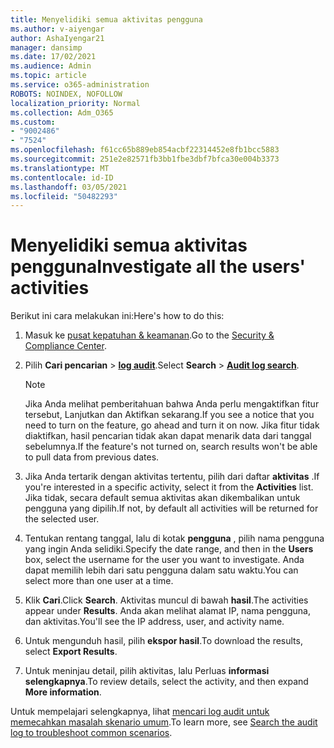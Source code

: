 ```yaml
---
title: Menyelidiki semua aktivitas pengguna
ms.author: v-aiyengar
author: AshaIyengar21
manager: dansimp
ms.date: 17/02/2021
ms.audience: Admin
ms.topic: article
ms.service: o365-administration
ROBOTS: NOINDEX, NOFOLLOW
localization_priority: Normal
ms.collection: Adm_O365
ms.custom:
- "9002486"
- "7524"
ms.openlocfilehash: f61cc65b889eb854acbf22314452e8fb1bcc5883
ms.sourcegitcommit: 251e2e82571fb3bb1fbe3dbf7bfca30e004b3373
ms.translationtype: MT
ms.contentlocale: id-ID
ms.lasthandoff: 03/05/2021
ms.locfileid: "50482293"
---
```

# <a name="investigate-all-the-users-activities"></a><span data-ttu-id="aed11-102">Menyelidiki semua aktivitas pengguna</span><span class="sxs-lookup"><span data-stu-id="aed11-102">Investigate all the users' activities</span></span>

<span data-ttu-id="aed11-103">Berikut ini cara melakukan ini:</span><span class="sxs-lookup"><span data-stu-id="aed11-103">Here's how to do this:</span></span>

1. <span data-ttu-id="aed11-104">Masuk ke [pusat kepatuhan & keamanan](https://go.microsoft.com/fwlink/p/?linkid=2077143).</span><span class="sxs-lookup"><span data-stu-id="aed11-104">Go to the [Security & Compliance Center](https://go.microsoft.com/fwlink/p/?linkid=2077143).</span></span>
1. <span data-ttu-id="aed11-105">Pilih **Cari pencarian**  >  **[log audit](https://go.microsoft.com/fwlink/?linkid=2103759)**.</span><span class="sxs-lookup"><span data-stu-id="aed11-105">Select **Search** > **[Audit log search](https://go.microsoft.com/fwlink/?linkid=2103759)**.</span></span>
    > [!NOTE]
    > <span data-ttu-id="aed11-106">Jika Anda melihat pemberitahuan bahwa Anda perlu mengaktifkan fitur tersebut, Lanjutkan dan Aktifkan sekarang.</span><span class="sxs-lookup"><span data-stu-id="aed11-106">If you see a notice that you need to turn on the feature, go ahead and turn it on now.</span></span> <span data-ttu-id="aed11-107">Jika fitur tidak diaktifkan, hasil pencarian tidak akan dapat menarik data dari tanggal sebelumnya.</span><span class="sxs-lookup"><span data-stu-id="aed11-107">If the feature's not turned on, search results won't be able to pull data from previous dates.</span></span>

1. <span data-ttu-id="aed11-108">Jika Anda tertarik dengan aktivitas tertentu, pilih dari daftar **aktivitas** .</span><span class="sxs-lookup"><span data-stu-id="aed11-108">If you're interested in a specific activity, select it from the **Activities** list.</span></span> <span data-ttu-id="aed11-109">Jika tidak, secara default semua aktivitas akan dikembalikan untuk pengguna yang dipilih.</span><span class="sxs-lookup"><span data-stu-id="aed11-109">If not, by default all activities will be returned for the selected user.</span></span>
1. <span data-ttu-id="aed11-110">Tentukan rentang tanggal, lalu di kotak **pengguna** , pilih nama pengguna yang ingin Anda selidiki.</span><span class="sxs-lookup"><span data-stu-id="aed11-110">Specify the date range, and then in the **Users** box, select the username for the user you want to investigate.</span></span> <span data-ttu-id="aed11-111">Anda dapat memilih lebih dari satu pengguna dalam satu waktu.</span><span class="sxs-lookup"><span data-stu-id="aed11-111">You can select more than one user at a time.</span></span>
1. <span data-ttu-id="aed11-112">Klik **Cari**.</span><span class="sxs-lookup"><span data-stu-id="aed11-112">Click **Search**.</span></span> <span data-ttu-id="aed11-113">Aktivitas muncul di bawah **hasil**.</span><span class="sxs-lookup"><span data-stu-id="aed11-113">The activities appear under **Results**.</span></span> <span data-ttu-id="aed11-114">Anda akan melihat alamat IP, nama pengguna, dan aktivitas.</span><span class="sxs-lookup"><span data-stu-id="aed11-114">You'll see the IP address, user, and activity name.</span></span>
1. <span data-ttu-id="aed11-115">Untuk mengunduh hasil, pilih **ekspor hasil**.</span><span class="sxs-lookup"><span data-stu-id="aed11-115">To download the results, select **Export Results**.</span></span>
1. <span data-ttu-id="aed11-116">Untuk meninjau detail, pilih aktivitas, lalu Perluas **informasi selengkapnya**.</span><span class="sxs-lookup"><span data-stu-id="aed11-116">To review details, select the activity, and then expand **More information**.</span></span>

<span data-ttu-id="aed11-117">Untuk mempelajari selengkapnya, lihat [mencari log audit untuk memecahkan masalah skenario umum](https://go.microsoft.com/fwlink/?linkid=2103944).</span><span class="sxs-lookup"><span data-stu-id="aed11-117">To learn more, see [Search the audit log to troubleshoot common scenarios](https://go.microsoft.com/fwlink/?linkid=2103944).</span></span>